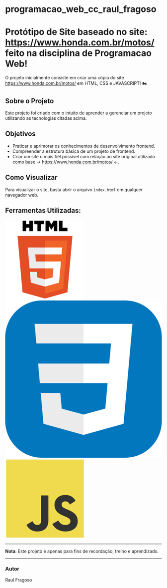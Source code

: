# programacao_web_cc_raul_fragoso

# Protótipo de Site baseado no site: https://www.honda.com.br/motos/ feito na disciplina de Programacao Web!

O projeto inicialmente consiste em criar uma cópia do site https://www.honda.com.br/motos/ em HTML, CSS e JAVASCRIPT! 🏍️

## Sobre o Projeto

Este projeto foi criado com o intuito de aprender a gerenciar um projeto utilizando as tecnologias citadas acima.

## Objetivos

- Praticar e aprimorar os conhecimentos de desenvolvimento frontend.
- Compreender a estrutura básica de um projeto de frontend.
- Criar um site o mais fiél possível com relação ao site original utilizado como base -> https://www.honda.com.br/motos/ <-.

## Como Visualizar

Para visualizar o site, basta abrir o arquivo `index.html` em qualquer navegador web.

## Ferramentas Utilizadas:

[![HTML5](https://raw.githubusercontent.com/devicons/devicon/master/icons/html5/html5-original-wordmark.svg)](https://www.w3.org/html/)
[![CSS](https://raw.githubusercontent.com/tandpfun/skill-icons/main/icons/CSS.svg)](https://www.w3.org/Style/CSS/)
[![JavaScript](https://raw.githubusercontent.com/devicons/devicon/master/icons/javascript/javascript-original.svg)](https://developer.mozilla.org/en-US/docs/Web/JavaScript)

---

**Nota**: Este projeto é apenas para fins de recordação, treino e aprendizado.

---

### Autor

Raul Fragoso
